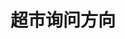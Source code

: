 # 超市询问方向
<sc-dc></sc-dc>
<br />
<dialog>
# [Excuse/v.] me. Can you tell me where I can find bread?
## The [bakery/n.] is at the front of the store.
Keep walking to the front until you see the [cashiers/n.], then turn right.
You will see the bakery in front of you.
# OK. Can you tell me where I can find the peanut butter?
## It's at the far end of [aisle/n./3] 9.
# Got it. Thanks!
## No problem.
</dialog>
